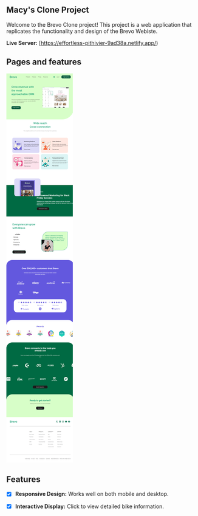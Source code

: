 ## Macy's Clone Project

Welcome to the Brevo Clone project! This project is a web application that replicates the functionality and design of the Brevo Webiste.



**Live Server:** [https://effortless-pithivier-9ad38a.netlify.app/)



## Pages and features

![Project Screenshot](https://github.com/Nikhil-0200/Brevo-Clone/blob/main/effortless-pithivier-9ad38a.netlify.app_.png)



## Features

- [x] **Responsive Design:** Works well on both mobile and desktop.
- [x] **Interactive Display:** Click to view detailed bike information.



